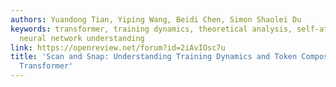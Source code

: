 ```yaml
---
authors: Yuandong Tian, Yiping Wang, Beidi Chen, Simon Shaolei Du
keywords: transformer, training dynamics, theoretical analysis, self-attention, interpretability,
  neural network understanding
link: https://openreview.net/forum?id=2iAvIOsc7u
title: 'Scan and Snap: Understanding Training Dynamics and Token Composition in 1-layer
  Transformer'
---
```

